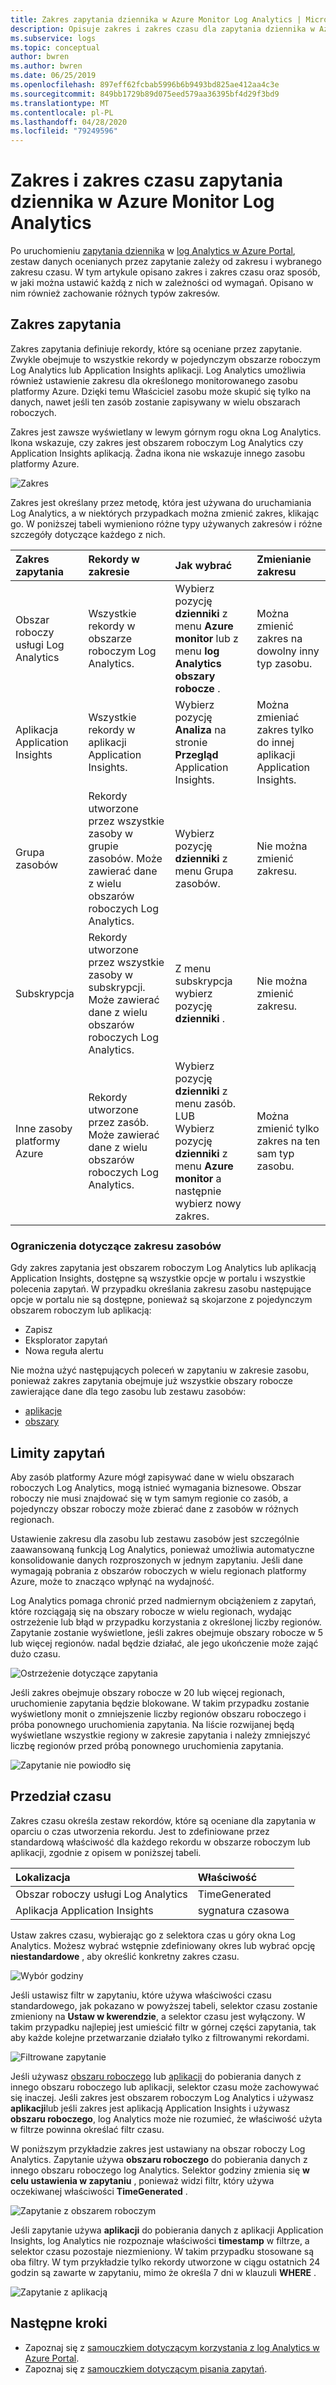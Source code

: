 ```yaml
---
title: Zakres zapytania dziennika w Azure Monitor Log Analytics | Microsoft Docs
description: Opisuje zakres i zakres czasu dla zapytania dziennika w Azure Monitor Log Analytics.
ms.subservice: logs
ms.topic: conceptual
author: bwren
ms.author: bwren
ms.date: 06/25/2019
ms.openlocfilehash: 897eff62fcbab5996b6b9493bd825ae412aa4c3e
ms.sourcegitcommit: 849bb1729b89d075eed579aa36395bf4d29f3bd9
ms.translationtype: MT
ms.contentlocale: pl-PL
ms.lasthandoff: 04/28/2020
ms.locfileid: "79249596"
---
```

# <a name="log-query-scope-and-time-range-in-azure-monitor-log-analytics"></a>Zakres i zakres czasu zapytania dziennika w Azure Monitor Log Analytics
Po uruchomieniu [zapytania dziennika](log-query-overview.md) w [log Analytics w Azure Portal](get-started-portal.md), zestaw danych ocenianych przez zapytanie zależy od zakresu i wybranego zakresu czasu. W tym artykule opisano zakres i zakres czasu oraz sposób, w jaki można ustawić każdą z nich w zależności od wymagań. Opisano w nim również zachowanie różnych typów zakresów.


## <a name="query-scope"></a>Zakres zapytania
Zakres zapytania definiuje rekordy, które są oceniane przez zapytanie. Zwykle obejmuje to wszystkie rekordy w pojedynczym obszarze roboczym Log Analytics lub Application Insights aplikacji. Log Analytics umożliwia również ustawienie zakresu dla określonego monitorowanego zasobu platformy Azure. Dzięki temu Właściciel zasobu może skupić się tylko na danych, nawet jeśli ten zasób zostanie zapisywany w wielu obszarach roboczych.

Zakres jest zawsze wyświetlany w lewym górnym rogu okna Log Analytics. Ikona wskazuje, czy zakres jest obszarem roboczym Log Analytics czy Application Insights aplikacją. Żadna ikona nie wskazuje innego zasobu platformy Azure.

![Zakres](media/scope/scope.png)

Zakres jest określany przez metodę, która jest używana do uruchamiania Log Analytics, a w niektórych przypadkach można zmienić zakres, klikając go. W poniższej tabeli wymieniono różne typy używanych zakresów i różne szczegóły dotyczące każdego z nich.

| Zakres zapytania | Rekordy w zakresie | Jak wybrać | Zmienianie zakresu |
|:---|:---|:---|:---|
| Obszar roboczy usługi Log Analytics | Wszystkie rekordy w obszarze roboczym Log Analytics. | Wybierz pozycję **dzienniki** z menu **Azure monitor** lub z menu **log Analytics obszary robocze** .  | Można zmienić zakres na dowolny inny typ zasobu. |
| Aplikacja Application Insights | Wszystkie rekordy w aplikacji Application Insights. | Wybierz pozycję **Analiza** na stronie **Przegląd** Application Insights. | Można zmieniać zakres tylko do innej aplikacji Application Insights. |
| Grupa zasobów | Rekordy utworzone przez wszystkie zasoby w grupie zasobów. Może zawierać dane z wielu obszarów roboczych Log Analytics. | Wybierz pozycję **dzienniki** z menu Grupa zasobów. | Nie można zmienić zakresu.|
| Subskrypcja | Rekordy utworzone przez wszystkie zasoby w subskrypcji. Może zawierać dane z wielu obszarów roboczych Log Analytics. | Z menu subskrypcja wybierz pozycję **dzienniki** .   | Nie można zmienić zakresu. |
| Inne zasoby platformy Azure | Rekordy utworzone przez zasób. Może zawierać dane z wielu obszarów roboczych Log Analytics.  | Wybierz pozycję **dzienniki** z menu zasób.<br>LUB<br>Wybierz pozycję **dzienniki** z menu **Azure monitor** a następnie wybierz nowy zakres. | Można zmienić tylko zakres na ten sam typ zasobu. |

### <a name="limitations-when-scoped-to-a-resource"></a>Ograniczenia dotyczące zakresu zasobów

Gdy zakres zapytania jest obszarem roboczym Log Analytics lub aplikacją Application Insights, dostępne są wszystkie opcje w portalu i wszystkie polecenia zapytań. W przypadku określania zakresu zasobu następujące opcje w portalu nie są dostępne, ponieważ są skojarzone z pojedynczym obszarem roboczym lub aplikacją:

- Zapisz
- Eksplorator zapytań
- Nowa reguła alertu

Nie można użyć następujących poleceń w zapytaniu w zakresie zasobu, ponieważ zakres zapytania obejmuje już wszystkie obszary robocze zawierające dane dla tego zasobu lub zestawu zasobów:

- [aplikacje](app-expression.md)
- [obszary](workspace-expression.md)
 

## <a name="query-limits"></a>Limity zapytań
Aby zasób platformy Azure mógł zapisywać dane w wielu obszarach roboczych Log Analytics, mogą istnieć wymagania biznesowe. Obszar roboczy nie musi znajdować się w tym samym regionie co zasób, a pojedynczy obszar roboczy może zbierać dane z zasobów w różnych regionach.  

Ustawienie zakresu dla zasobu lub zestawu zasobów jest szczególnie zaawansowaną funkcją Log Analytics, ponieważ umożliwia automatyczne konsolidowanie danych rozproszonych w jednym zapytaniu. Jeśli dane wymagają pobrania z obszarów roboczych w wielu regionach platformy Azure, może to znacząco wpłynąć na wydajność.

Log Analytics pomaga chronić przed nadmiernym obciążeniem z zapytań, które rozciągają się na obszary robocze w wielu regionach, wydając ostrzeżenie lub błąd w przypadku korzystania z określonej liczby regionów. Zapytanie zostanie wyświetlone, jeśli zakres obejmuje obszary robocze w 5 lub więcej regionów. nadal będzie działać, ale jego ukończenie może zająć dużo czasu.

![Ostrzeżenie dotyczące zapytania](media/scope/query-warning.png)

Jeśli zakres obejmuje obszary robocze w 20 lub więcej regionach, uruchomienie zapytania będzie blokowane. W takim przypadku zostanie wyświetlony monit o zmniejszenie liczby regionów obszaru roboczego i próba ponownego uruchomienia zapytania. Na liście rozwijanej będą wyświetlane wszystkie regiony w zakresie zapytania i należy zmniejszyć liczbę regionów przed próbą ponownego uruchomienia zapytania.

![Zapytanie nie powiodło się](media/scope/query-failed.png)


## <a name="time-range"></a>Przedział czasu
Zakres czasu określa zestaw rekordów, które są oceniane dla zapytania w oparciu o czas utworzenia rekordu. Jest to zdefiniowane przez standardową właściwość dla każdego rekordu w obszarze roboczym lub aplikacji, zgodnie z opisem w poniższej tabeli.

| Lokalizacja | Właściwość |
|:---|:---|
| Obszar roboczy usługi Log Analytics          | TimeGenerated |
| Aplikacja Application Insights | sygnatura czasowa     |

Ustaw zakres czasu, wybierając go z selektora czas u góry okna Log Analytics.  Możesz wybrać wstępnie zdefiniowany okres lub wybrać opcję **niestandardowe** , aby określić konkretny zakres czasu.

![Wybór godziny](media/scope/time-picker.png)

Jeśli ustawisz filtr w zapytaniu, które używa właściwości czasu standardowego, jak pokazano w powyższej tabeli, selektor czasu zostanie zmieniony na **Ustaw w kwerendzie**, a selektor czasu jest wyłączony. W takim przypadku najlepiej jest umieścić filtr w górnej części zapytania, tak aby każde kolejne przetwarzanie działało tylko z filtrowanymi rekordami.

![Filtrowane zapytanie](media/scope/query-filtered.png)

Jeśli używasz [obszaru roboczego](workspace-expression.md) lub [aplikacji](app-expression.md) do pobierania danych z innego obszaru roboczego lub aplikacji, selektor czasu może zachowywać się inaczej. Jeśli zakres jest obszarem roboczym Log Analytics i używasz **aplikacji**lub jeśli zakres jest aplikacją Application Insights i używasz **obszaru roboczego**, log Analytics może nie rozumieć, że właściwość użyta w filtrze powinna określać filtr czasu.

W poniższym przykładzie zakres jest ustawiany na obszar roboczy Log Analytics.  Zapytanie używa **obszaru roboczego** do pobierania danych z innego obszaru roboczego log Analytics. Selektor godziny zmienia się **w celu ustawienia w zapytaniu** , ponieważ widzi filtr, który używa oczekiwanej właściwości **TimeGenerated** .

![Zapytanie z obszarem roboczym](media/scope/query-workspace.png)

Jeśli zapytanie używa **aplikacji** do pobierania danych z aplikacji Application Insights, log Analytics nie rozpoznaje właściwości **timestamp** w filtrze, a selektor czasu pozostaje niezmieniony. W takim przypadku stosowane są oba filtry. W tym przykładzie tylko rekordy utworzone w ciągu ostatnich 24 godzin są zawarte w zapytaniu, mimo że określa 7 dni w klauzuli **WHERE** .

![Zapytanie z aplikacją](media/scope/query-app.png)

## <a name="next-steps"></a>Następne kroki

- Zapoznaj się z [samouczkiem dotyczącym korzystania z log Analytics w Azure Portal](get-started-portal.md).
- Zapoznaj się z [samouczkiem dotyczącym pisania zapytań](get-started-queries.md).
